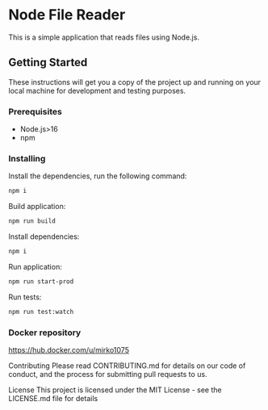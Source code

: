 # Node File Reader

This is a simple application that reads files using Node.js.

## Getting Started

These instructions will get you a copy of the project up and running on your local machine for development and testing purposes.

### Prerequisites

- Node.js>16
- npm

### Installing

Install the dependencies, run the following command:
```bash
npm i
```
Build application:
```bash
npm run build 
```

Install dependencies:
```bash
npm i
```

Run application:
```bash
npm run start-prod
```

Run tests:
```bash
npm run test:watch
```

### Docker repository

https://hub.docker.com/u/mirko1075

Contributing
Please read CONTRIBUTING.md for details on our code of conduct, and the process for submitting pull requests to us.

License
This project is licensed under the MIT License - see the LICENSE.md file for details
